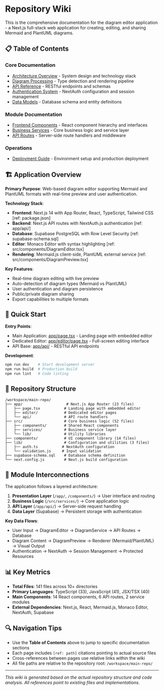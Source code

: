 # Repository Wiki

This is the comprehensive documentation for the diagram editor application - a Next.js full-stack web application for creating, editing, and sharing Mermaid and PlantUML diagrams.

## 📋 Table of Contents

### Core Documentation
- [Architecture Overview](architecture/overview.md) - System design and technology stack
- [Diagram Processing](diagram-processing.md) - Type detection and rendering pipeline
- [API Reference](api-reference.md) - RESTful endpoints and schemas
- [Authentication System](authentication-system.md) - NextAuth configuration and session management
- [Data Models](data-models.md) - Database schema and entity definitions

### Module Documentation
- [Frontend Components](frontend-components.md) - React component hierarchy and interfaces
- [Business Services](business-services.md) - Core business logic and service layer
- [API Routes](api-routes.md) - Server-side route handlers and middleware

### Operations
- [Deployment Guide](deployment-guide.md) - Environment setup and production deployment

## 🏗️ Application Overview

**Primary Purpose**: Web-based diagram editor supporting Mermaid and PlantUML formats with real-time preview and user authentication.

**Technology Stack**:
- **Frontend**: Next.js 14 with App Router, React, TypeScript, Tailwind CSS [ref: package.json]
- **Backend**: Next.js API routes with NextAuth.js authentication [ref: app/api/]
- **Database**: Supabase PostgreSQL with Row Level Security [ref: supabase-schema.sql]
- **Editor**: Monaco Editor with syntax highlighting [ref: src/components/DiagramEditor.tsx]
- **Rendering**: Mermaid.js client-side, PlantUML external service [ref: src/components/DiagramPreview.tsx]

**Key Features**:
- Real-time diagram editing with live preview
- Auto-detection of diagram types (Mermaid vs PlantUML)
- User authentication and diagram persistence
- Public/private diagram sharing
- Export capabilities to multiple formats

## 🚀 Quick Start

**Entry Points**:
- Main Application: [app/page.tsx](../../app/page.tsx) - Landing page with embedded editor
- Dedicated Editor: [app/editor/page.tsx](../../app/editor/page.tsx) - Full-screen editing interface
- API Base: [app/api/](../../app/api/) - RESTful API endpoints

**Development**:
```bash
npm run dev    # Start development server
npm run build  # Production build
npm run lint   # Code linting
```

## 📁 Repository Structure

```
/workspace/main-repo/
├── app/                    # Next.js App Router (23 files)
│   ├── page.tsx           # Landing page with embedded editor
│   ├── editor/            # Dedicated editor pages
│   └── api/               # API route handlers
├── src/                   # Core business logic (52 files)
│   ├── components/        # Shared React components
│   ├── services/          # Business service layer
│   └── lib/               # Utility libraries
├── components/            # UI component library (14 files)
├── lib/                   # Configuration and utilities (3 files)
│   ├── auth.ts           # NextAuth configuration
│   └── validation.js     # Input validation
├── supabase-schema.sql    # Database schema definition
└── next.config.js         # Next.js build configuration
```

## 🔗 Module Interconnections

The application follows a layered architecture:

1. **Presentation Layer** (`/app/`, `/components/`) → User interface and routing
2. **Business Logic** (`/src/services/`) → Core application logic
3. **API Layer** (`/app/api/`) → Server-side request handling
4. **Data Layer** (Supabase) → Persistent storage with authentication

**Key Data Flows**:
- User Input → DiagramEditor → DiagramService → API Routes → Database
- Diagram Content → DiagramPreview → Renderer (Mermaid/PlantUML) → Visual Output
- Authentication → NextAuth → Session Management → Protected Resources

## 📊 Key Metrics

- **Total Files**: 141 files across 10+ directories
- **Primary Languages**: TypeScript (33), JavaScript (41), JSX/TSX (40)
- **Main Components**: 14 React components, 6 API routes, 2 service modules
- **External Dependencies**: Next.js, React, Mermaid.js, Monaco Editor, NextAuth, Supabase

## 🔍 Navigation Tips

- Use the **Table of Contents** above to jump to specific documentation sections
- Each page includes `[ref: path]` citations pointing to actual source files
- Cross-references between pages use relative links within the wiki
- All file paths are relative to the repository root: `/workspace/main-repo/`

---

*This wiki is generated based on the actual repository structure and code analysis. All references point to existing files and implementations.*